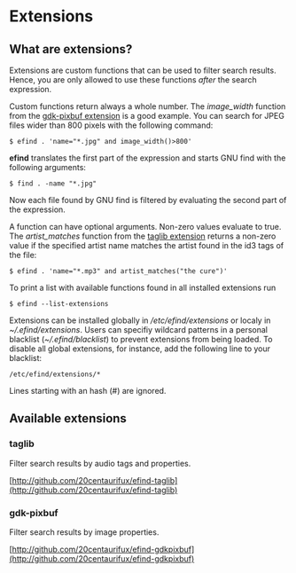 # Extensions

## What are extensions?

Extensions are custom functions that can be used to filter search results. Hence, you are only allowed to use these functions *after* the search expression.

Custom functions return always a whole number. The  *image_width* function from the [gdk-pixbuf extension]((http://github.com/20centaurifux/efind-gdkpixbuf)) is a good example. You can search for JPEG files wider than 800 pixels with the following command:

```
$ efind . 'name="*.jpg" and image_width()>800'
```

**efind** translates the first part of the expression and starts GNU find with the following arguments:

```
$ find . -name "*.jpg"
```

Now each file found by GNU find is filtered by evaluating the second part of the expression.

A function can have optional arguments. Non-zero values evaluate to true. The *artist_matches* function from the [taglib extension](http://github.com/20centaurifux/efind-taglib) returns a non-zero value if the specified artist name matches the artist found in the id3 tags of the file:

```
$ efind . 'name="*.mp3" and artist_matches("the cure")'
```

To print a list with available functions found in all installed extensions run

```
$ efind --list-extensions
```

Extensions can be installed globally in */etc/efind/extensions* or localy in *~/.efind/extensions*. Users can specifiy wildcard patterns in a personal blacklist (*~/.efind/blacklist*) to  prevent  extensions from being loaded. To disable all global extensions, for instance, add the following line to your blacklist:  

```
/etc/efind/extensions/*
```

Lines starting with an hash (#) are ignored.

## Available extensions

### taglib

Filter search results by audio tags and properties.

[http://github.com/20centaurifux/efind-taglib](http://github.com/20centaurifux/efind-taglib)

### gdk-pixbuf

Filter search results by image properties.

[http://github.com/20centaurifux/efind-gdkpixbuf](http://github.com/20centaurifux/efind-gdkpixbuf)
